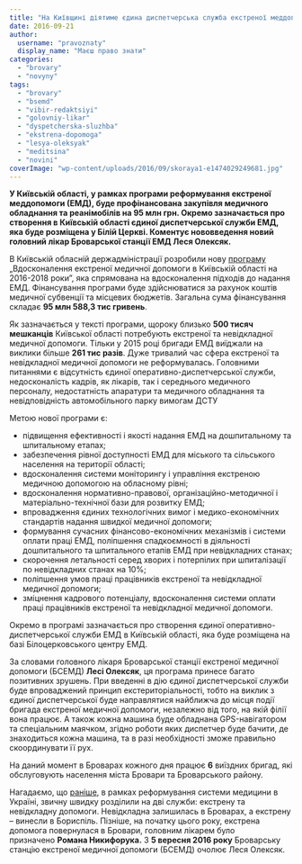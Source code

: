 ```yaml
---
title: "На Київщині діятиме єдина диспетчерська служба екстреної меддопомоги"
date: 2016-09-21
author: 
  username: "pravoznaty"
  display_name: "Маєш право знати"
categories: 
  - "brovary"
  - "novyny"
tags: 
  - "brovary"
  - "bsemd"
  - "vibir-redaktsiyi"
  - "golovniy-likar"
  - "dyspetcherska-sluzhba"
  - "ekstrena-dopomoga"
  - "lesya-oleksyak"
  - "meditsina"
  - "novini"
coverImage: "wp-content/uploads/2016/09/skoraya1-e1474029249681.jpg"
---
```


**У Київській області, у рамках програми реформування екстреної меддопомоги (ЕМД), буде профінансована закупівля медичного обладнання та реанімобілів на 95 млн грн. Окремо зазначається про створення в Київській області єдиної диспетчерської служби ЕМД, яка буде розміщена у Білій Церкві. Коментує нововведення новий головний лікар Броварської станції ЕМД Леся Олексяк.**

В Київській обласній держадміністрації розробили нову [програму](https://docs.google.com/viewer?url=https://kievvlast.com.ua/upload/file/331_2016.doc) „Вдосконалення екстреної медичної допомоги в Київській області на 2016-2018 роки”, яка спрямована на вдосконалення підходів до надання ЕМД. Фінансування програми буде здійснюватися за рахунок коштів медичної субвенції та місцевих бюджетів. Загальна сума фінансування складає **95 млн 588,3 тис гривень**.

Як зазначається у тексті програми, щороку близько **500 тисяч мешканців** Київської області потребують екстреної та невідкладної медичної допомоги. Тільки у 2015 році бригади ЕМД виїджали на виклики більше **261 тис разів**. Дуже тривалий час сфера екстреної та невідкладної медичної допомоги не реформувалась. Головними питаннями є відсутність єдиної оперативно-диспетчерської служби, недосконалість кадрів, як лікарів, так і середнього медичного персоналу, недостатність апаратури та медичного обладнання та невідповідність автомобільного парку вимогам ДСТУ

Метою нової програми є:

- підвищення ефективності і якості надання ЕМД на дошпитальному та шпитальному етапах;
- забезпечення рівної доступності ЕМД для міського та сільського населення на території області;
- вдосконалення системи моніторингу і управління екстреною медичною допомогою на обласному рівні;
- вдосконалення нормативно-правової, організаційно-методичної і матеріально-технічної бази для розвитку ЕМД;
- впровадження єдиних технологічних вимог і медико-економічних стандартів надання швидкої медичної допомоги;
- формування сучасних фінансово-економічних механізмів і системи  оплати праці ЕМД, поліпшення спадкоємності в діяльності дошпитального та шпитального етапів ЕМД при невідкладних станах;
- скорочення летальності серед хворих і потерпілих при шпиталізації по невідкладних станах на 10%;
- поліпшення умов праці працівників екстреної та невідкладної медичної допомоги;
- зміцнення кадрового потенціалу, вдосконалення системи оплати праці працівників екстреної та невідкладної медичної допомоги.

Окремо в програмі зазначається про створення єдиної оперативно-диспетчерської служби ЕМД в Київській області, яка буде розміщена на базі Білоцерковського центру ЕМД.

За словами головного лікаря Броварської станції екстреної медичної допомоги (БСЕМД) **Лесі Олексяк**, ця програма принесе багато позитивних зрушень. При введенні в дію єдиної диспетчерської служби буде впроваджений принцип екстериторіальності, тобто на виклик з єдиної диспетчерської буде направлятися найближча до місця події бригада екстреної медичної допомоги, незалежно від того, на якій філії вона працює. А також кожна машина буде обладнана GPS-навігатором та спеціальним маячком, згідно роботи яких диспетчер буде бачити, де знаходиться кожна машина, та в разі необхідності зможе правильно скоординувати її рух.

На даний момент в Броварах кожного дня працює **6** виїздних бригад, які обслуговують населення міста Бровари та Броварського району.

Нагадаємо, що [раніше](https://mpz.brovary.org/ekstrena-dopomoga-povernulasya-v-brovary/), в рамках реформування системи медицини в Україні, звичну швидку розділили на дві служби: екстрену та невідкладну допомоги. Невідкладна залишилась в Броварах, а екстрену – винесли в Бориспіль. Пізніше, на початку цього року, екстрена допомога повернулася в Бровари, головним лікарем було призначено **Романа Никифорука.** З **5 вересня 2016 року** Броварську станцію екстреної медичної допомоги (БСЕМД) очолює Леся Олексяк.
